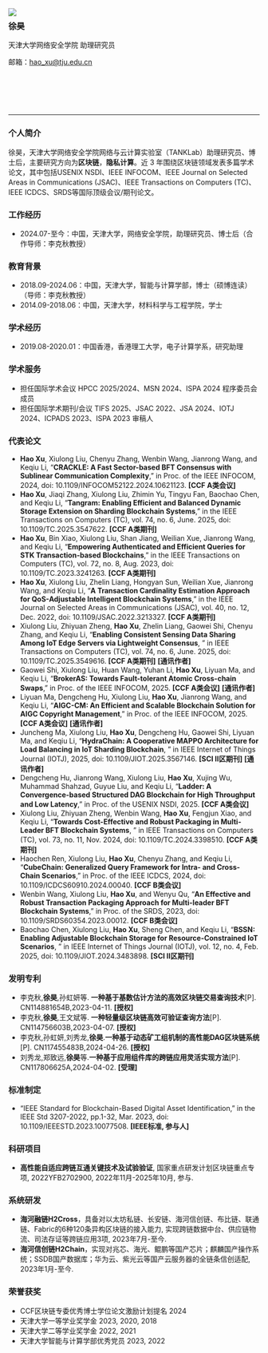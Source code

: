 
<img align="left" src="https://github.com/user-attachments/assets/87ea0384-254d-43b9-b2a4-a71e80e6e472"/>

### **徐昊**

天津大学网络安全学院 助理研究员

邮箱：hao_xu@tju.edu.cn

<br>
<br>
<br>
<br>

---

### **个人简介**
徐昊，天津大学网络安全学院网络与云计算实验室（TANKLab）助理研究员、博士后，主要研究方向为**区块链**，**隐私计算**。近 3 年围绕区块链领域发表多篇学术论文，其中包括USENIX NSDI、IEEE INFOCOM、IEEE Journal on Selected Areas in Communications (JSAC)、IEEE Transactions on Computers (TC)、IEEE ICDCS、SRDS等国际顶级会议/期刊论文。

### **工作经历**
*	2024.07-至今：中国，天津大学，网络安全学院，助理研究员、博士后（合作导师：李克秋教授）

### **教育背景**
*	2018.09-2024.06：中国，天津大学，智能与计算学部，博士（硕博连读）（导师：李克秋教授）
*	2014.09-2018.06：中国，天津大学，材料科学与工程学院，学士

### **学术经历**
*	2019.08-2020.01：中国香港，香港理工大学，电子计算学系，研究助理
  
### **学术服务**
*	担任国际学术会议 HPCC 2025/2024、MSN 2024、ISPA 2024 程序委员会成员
*	担任国际学术期刊/会议 TIFS 2025、JSAC 2022、JSA 2024、IOTJ 2024、ICPADS 2023、ISPA 2023 审稿人

### **代表论文**
*	**Hao Xu**, Xiulong Liu, Chenyu Zhang, Wenbin Wang, Jianrong Wang, and Keqiu Li, “**CRACKLE: A Fast Sector-based BFT Consensus with Sublinear Communication Complexity**,” in Proc. of the IEEE INFOCOM, 2024, doi: 10.1109/INFOCOM52122.2024.10621123. **[CCF A类会议]**
*	**Hao Xu**, Jiaqi Zhang, Xiulong Liu, Zhimin Yu, Tingyu Fan, Baochao Chen, and Keqiu Li, “**Tangram: Enabling Efficient and Balanced Dynamic Storage Extension on Sharding Blockchain Systems**,” in the IEEE Transactions on Computers (TC), vol. 74, no. 6, June. 2025, doi: 10.1109/TC.2025.3547622. **[CCF A类期刊]**
*	**Hao Xu**, Bin Xiao, Xiulong Liu, Shan Jiang, Weilian Xue, Jianrong Wang, and Keqiu Li, “**Empowering Authenticated and Efficient Queries for STK Transaction-based Blockchains**,” in the IEEE Transactions on Computers (TC), vol. 72, no. 8, Aug. 2023, doi: 10.1109/TC.2023.3241263. **[CCF A类期刊]**
*	**Hao Xu**, Xiulong Liu, Zhelin Liang, Hongyan Sun, Weilian Xue, Jianrong Wang, and Keqiu Li, “**A Transaction Cardinality Estimation Approach for QoS-Adjustable Intelligent Blockchain Systems**,” in the IEEE Journal on Selected Areas in Communications (JSAC), vol. 40, no. 12, Dec. 2022, doi: 10.1109/JSAC.2022.3213327. **[CCF A类期刊]**
*	Xiulong Liu, Zhiyuan Zheng, **Hao Xu**, Zhelin Liang, Gaowei Shi, Chenyu Zhang, and Keqiu Li, “**Enabling Consistent Sensing Data Sharing Among IoT Edge Servers via Lightweight Consensus**, ” in IEEE Transactions on Computers (TC), vol. 74, no. 6, June. 2025, doi: 10.1109/TC.2025.3549616. **[CCF A类期刊]** **[通讯作者]**
*	Gaowei Shi, Xiulong Liu, Huan Wang, Yuhan Li, **Hao Xu**, Liyuan Ma, and Keqiu Li, “**BrokerAS: Towards Fault-tolerant Atomic Cross-chain Swaps**,” in Proc. of the IEEE INFOCOM, 2025. **[CCF A类会议]** **[通讯作者]**
*	Liyuan Ma, Dengcheng Hu, Xiulong Liu, **Hao Xu**, Jianrong Wang, and Keqiu Li, “**AIGC-CM: An Efficient and Scalable Blockchain Solution for AIGC Copyright Management**,” in Proc. of the IEEE INFOCOM, 2025. **[CCF A类会议]** **[通讯作者]**
* Juncheng Ma, Xiulong Liu, **Hao Xu**, Dengcheng Hu, Gaowei Shi, Liyuan Ma, and Keqiu Li, “**HydraChain: A Cooperative MAPPO Architecture for Load Balancing in IoT Sharding Blockchain**, ” in IEEE Internet of Things Journal (IOTJ), 2025, doi: 10.1109/JIOT.2025.3567146. **[SCI II区期刊]** **[通讯作者]**
*	Dengcheng Hu, Jianrong Wang, Xiulong Liu, **Hao Xu**, Xujing Wu, Muhammad Shahzad, Guyue Liu, and Keqiu Li, “**Ladder: A Convergence-based Structured DAG Blockchain for High Throughput and Low Latency**,” in Proc. of the USENIX NSDI, 2025. **[CCF A类会议]**
*	Xiulong Liu, Zhiyuan Zheng, Wenbin Wang, **Hao Xu**, Fengjun Xiao, and Keqiu Li, “**Towards Cost-Effective and Robust Packaging in Multi-Leader BFT Blockchain Systems**, ” in IEEE Transactions on Computers  (TC), vol. 73, no. 11, Nov. 2024, doi: 10.1109/TC.2024.3398510. **[CCF A类期刊]**
*	Haochen Ren, Xiulong Liu, **Hao Xu**, Chenyu Zhang, and Keqiu Li, “**CubeChain: Generalized Query Framework for Intra- and Cross-Chain Scenarios**,” in Proc. of the IEEE ICDCS, 2024, doi: 10.1109/ICDCS60910.2024.00040. **[CCF B类会议]**
*	Wenbin Wang, Xiulong Liu, **Hao Xu**, and Wenyu Qu, “**An Effective and Robust Transaction Packaging Approach for Multi-leader BFT Blockchain Systems**,” in Proc. of the SRDS, 2023, doi: 10.1109/SRDS60354.2023.00012. **[CCF B类会议]**
*	Baochao Chen, Xiulong Liu, **Hao Xu**, Sheng Chen, and Keqiu Li, “**BSSN: Enabling Adjustable Blockchain Storage for Resource-Constrained IoT Scenarios**, ” in IEEE Internet of Things Journal (IOTJ), vol. 12, no. 4, Feb. 2025, doi: 10.1109/JIOT.2024.3483898. **[SCI II区期刊]**

### **发明专利**
*	李克秋,**徐昊**,孙虹妍等. **一种基于基数估计方法的高效区块链交易查询技术**[P]. CN114881654B,2023-04-11. **[授权]**
*	李克秋,**徐昊**,王文斌等. **一种轻量级区块链高效可验证查询方法**[P]. CN114756603B,2023-04-07. **[授权]**
*	李克秋,孙虹妍,刘秀龙,**徐昊**.**一种基于动态矿工组机制的高性能DAG区块链系统**[P]. CN117455483B,2024-04-26. **[授权]**
*	刘秀龙,郑致远,**徐昊**等.**一种基于应用组件库的跨链应用灵活实现方法**[P]. CN117806625A,2024-04-02. **[受理]**

### **标准制定**
*	“IEEE Standard for Blockchain-Based Digital Asset Identification,” in the IEEE Std 3207-2022, pp.1-32, Mar. 2023, doi: 10.1109/IEEESTD.2023.10077508. **[IEEE标准, 参与人]**

### **科研项目**
*	**高性能自适应跨链互通关键技术及试验验证**, 国家重点研发计划区块链重点专项, 2022YFB2702900, 2022年11月-2025年10月, 参与.

### **系统研发**
*	**海河融链H2Cross**，具备对以太坊私链、长安链、海河信创链、布比链、联通链、Fabric的6种120条异构区块链的接入能力, 实现跨链数据中台、供应链物流、司法存证等跨链应用3项, 2023年7月-至今.
*	**海河信创链H2Chain**，实现对兆芯、海光、鲲鹏等国产芯片；麒麟国产操作系统；SSDB国产数据库；华为云、紫光云等国产云服务器的全链条信创适配, 2023年1月-至今.

### **荣誉获奖**
*	CCF区块链专委优秀博士学位论文激励计划提名 2024 
*	天津大学一等学业奖学金 2023, 2020, 2018 
*	天津大学二等学业奖学金 2022, 2021
*	天津大学智能与计算学部优秀党员 2023, 2022
